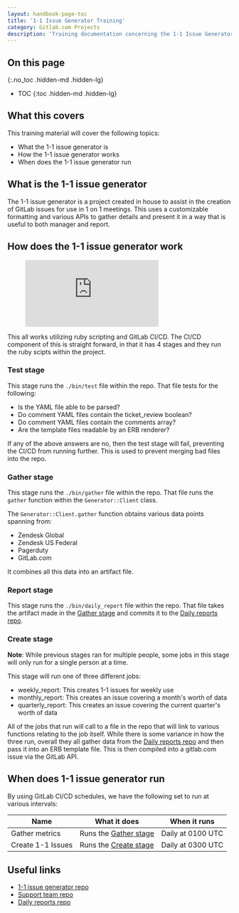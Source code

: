 ```yaml
---
layout: handbook-page-toc
title: '1-1 Issue Generator Training'
category: Gitlab.com Projects
description: 'Training documentation concerning the 1-1 Issue Generator'
---
```


## On this page
{:.no_toc .hidden-md .hidden-lg}

- TOC
{:toc .hidden-md .hidden-lg}

## What this covers

This training material will cover the following topics:

* What the 1-1 issue generator is
* How the 1-1 issue generator works
* When does the 1-1 issue generator run

## What is the 1-1 issue generator

The 1-1 issue generator is a project created in house to assist in the creation
of GitLab issues for use in 1 on 1 meetings. This uses a customizable formatting
and various APIs to gather details and present it in a way that is useful to
both manager and report.

## How does the 1-1 issue generator work

<figure class="video_container">
  <iframe src="https://www.youtube.com/embed/n7gsYu6vd2A" frameborder="0" allowfullscreen="true"> </iframe>
</figure>

This all works utilizing ruby scripting and GitLab CI/CD. The CI/CD component
of this is straight forward, in that it has 4 stages and they run the ruby
scipts within the project.

### Test stage

This stage runs the `./bin/test` file within the repo. That file tests for the
following:

* Is the YAML file able to be parsed?
* Do comment YAML files contain the ticket_review boolean?
* Do comment YAML files contain the comments array?
* Are the template files readable by an ERB renderer?

If any of the above answers are no, then the test stage will fail, preventing
the CI/CD from running further. This is used to prevent merging bad files into
the repo.

### Gather stage

This stage runs the `./bin/gather` file within the repo. That file runs the
`gather` function within the `Generator::Client` class.

The `Generator::Client.gather` function obtains various data points spanning
from:

* Zendesk Global
* Zendesk US Federal
* Pagerduty
* GitLab.com

It combines all this data into an artifact file.

### Report stage

This stage runs the `./bin/daily_report` file within the repo. That file takes
the artifact made in the [Gather stage](#gather-stage) and commits it to the
[Daily reports repo](https://gitlab.com/gitlab-com/support/1-1s/daily-reports).

### Create stage

**Note**: While previous stages ran for multiple people, some jobs in this stage
will only run for a single person at a time.

This stage will run one of three different jobs:

* weekly_report: This creates 1-1 issues for weekly use
* monthly_report: This creates an issue covering a month's worth of data
* quarterly_report: This creates an issue covering the current quarter's worth
  of data

All of the jobs that run will call to a file in the repo that will link to
various functions relating to the job itself. While there is some variance in
how the three run, overall they all gather data from the
[Daily reports repo](https://gitlab.com/gitlab-com/support/1-1s/daily-reports)
and then pass it into an ERB template file. This is then compiled into a
gitlab.com issue via the GitLab API.

## When does 1-1 issue generator run

By using GitLab CI/CD schedules, we have the following set to run at various
intervals:

| Name | What it does | When it runs |
|------|--------------|--------------|
| Gather metrics | Runs the [Gather stage](#gather-stage) | Daily at 0100 UTC |
| Create 1-1 Issues | Runs the [Create stage](#create-stage) | Daily at 0300 UTC |

## Useful links

* [1-1 issue generator repo](https://gitlab.com/gitlab-com/support/toolbox/1-1-issue-generator)
* [Support team repo](https://gitlab.com/gitlab-com/support/team)
* [Daily reports repo](https://gitlab.com/gitlab-com/support/1-1s/daily-reports)
